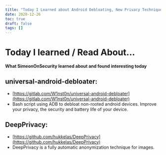 ```yaml
---
title: "Today I Learned about Android Debloating, New Privacy Techniques"
date: 2020-12-26
toc: true
draft: false
tags: []
---
```


# Today I learned / Read About...
**What SimeonOnSecurity learned about and found interesting today**

## universal-android-debloater:
- [https://gitlab.com/W1nst0n/universal-android-debloater](https://gitlab.com/W1nst0n/universal-android-debloater)
- Bash script using ADB to debloat non-rooted android devices. Improve your privacy, the security and battery life of your device.

## DeepPrivacy:
- [https://github.com/hukkelas/DeepPrivacy](https://github.com/hukkelas/DeepPrivacy)
- DeepPrivacy is a fully automatic anonymization technique for images.
